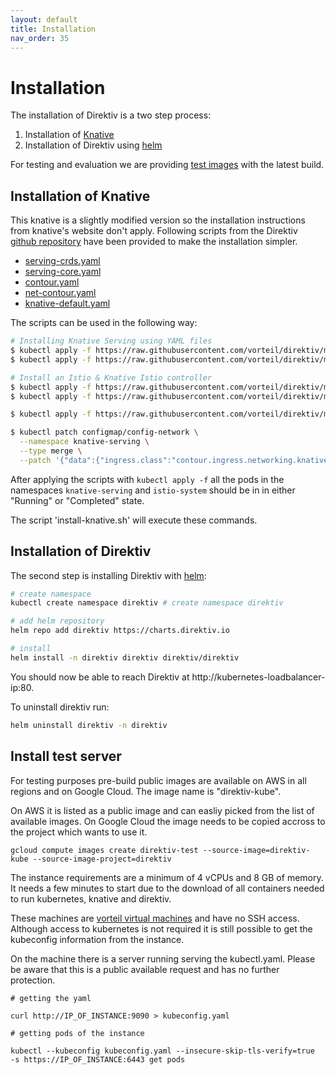 ```yaml
---
layout: default
title: Installation
nav_order: 35
---
```


# Installation

The installation of Direktiv is a two step process:
1. Installation of [Knative](https://knative.dev/)
2. Installation of Direktiv using [helm](https://helm.sh/)

For testing and evaluation we are providing [test images](#install-test-server) with the
latest build.

## Installation of Knative
This knative is a slightly modified version so the installation instructions from knative's website don't apply. Following scripts from the Direktiv [github repository](https://github.com/vorteil/direktiv/tree/main/scripts/knative) have been provided to make the installation simpler.

- [serving-crds.yaml](https://github.com/vorteil/direktiv/tree/main/scripts/knative/serving-crds.yaml)
- [serving-core.yaml](https://github.com/vorteil/direktiv/tree/main/scripts/knative/serving-core.yaml)
- [contour.yaml](https://github.com/vorteil/direktiv/tree/main/scripts/knative/contour.yaml)
- [net-contour.yaml](https://github.com/vorteil/direktiv/tree/main/scripts/knative/net-contour.yaml)
- [knative-default.yaml](https://github.com/vorteil/direktiv/tree/main/scripts/knative/knative-default.yaml)

The scripts can be used in the following way:

```sh
# Installing Knative Serving using YAML files
$ kubectl apply -f https://raw.githubusercontent.com/vorteil/direktiv/main/scripts/knative/serving-crds.yaml
$ kubectl apply -f https://raw.githubusercontent.com/vorteil/direktiv/main/scripts/knative/serving-core.yaml

# Install an Istio & Knative Istio controller
$ kubectl apply -f https://raw.githubusercontent.com/vorteil/direktiv/main/scripts/knative/contour.yaml
$ kubectl apply -f https://raw.githubusercontent.com/vorteil/direktiv/main/scripts/knative/net-contour.yaml

$ kubectl apply -f https://raw.githubusercontent.com/vorteil/direktiv/main/scripts/knative/knative-default.yaml

$ kubectl patch configmap/config-network \
  --namespace knative-serving \
  --type merge \
  --patch '{"data":{"ingress.class":"contour.ingress.networking.knative.dev"}}'
```

After applying the scripts with `kubectl apply -f` all the pods in the namespaces `knative-serving` and `istio-system` should be in in either "Running" or "Completed" state.

The script 'install-knative.sh' will execute these commands.

## Installation of Direktiv
The second step is installing Direktiv with [helm](https://helm.sh/):

```sh
# create namespace
kubectl create namespace direktiv # create namespace direktiv

# add helm repository
helm repo add direktiv https://charts.direktiv.io

# install
helm install -n direktiv direktiv direktiv/direktiv  
```

You should now be able to reach Direktiv at http://kubernetes-loadbalancer-ip:80.

To uninstall direktiv run:

```sh
helm uninstall direktiv -n direktiv
```

## Install test server

For testing purposes pre-build public images are available on AWS in all regions and on Google Cloud. The image name is "direktiv-kube".

On AWS it is listed as a public image and can easliy picked from the list of available images. On Google Cloud the image needs to be copied accross to the project which wants to use it.

```
gcloud compute images create direktiv-test --source-image=direktiv-kube --source-image-project=direktiv
```

The instance requirements are a minimum of 4 vCPUs and 8 GB of memory. It needs a few minutes to start due to the download of all containers needed to run kubernetes, knative and direktiv.

These machines are [vorteil virtual machines](https://github.com/vorteil/vorteil) and have no SSH access. Although access to kubernetes is not required it is still possible to get the kubeconfig information from the instance.

On the machine there is a server running serving the kubectl.yaml. Please be aware that this is a public available request and has no further protection.

```
# getting the yaml

curl http://IP_OF_INSTANCE:9090 > kubeconfig.yaml

# getting pods of the instance

kubectl --kubeconfig kubeconfig.yaml --insecure-skip-tls-verify=true  -s https://IP_OF_INSTANCE:6443 get pods

```
